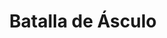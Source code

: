 ﻿---
title: "Batalla de Ásculo"
permalink: periodes_179.html
layout: periode
dataInici: -279
sidebar: periodes
pares:
  - id: 157
    title: "Guerras Pírricas"
    dataInici: "(-280)"
    dataFi: "(-275)"

fills:
jocsPrincipals:
jocsEscenaris:
jocsEpoca:
  - title: "SPQR"
    bggId: 21551
    escenari: "Ausculum"

  - title: "Lost Battles"
    bggId: 83325
    escenari: "Asculum"

jocsEpocaEscenaris:
---
